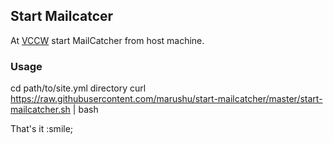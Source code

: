 ## Start Mailcatcer

At [VCCW](http://vccw.cc/) start MailCatcher from host machine.

### Usage

cd path/to/site.yml directory
curl https://raw.githubusercontent.com/marushu/start-mailcatcher/master/start-mailcatcher.sh | bash

That's it :smile;
